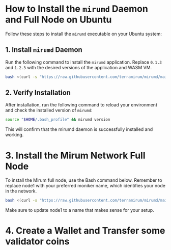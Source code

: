 # How to Install the `mirumd` Daemon and Full Node on Ubuntu

Follow these steps to install the `mirumd` executable on your Ubuntu system:

## 1. Install `mirumd` Daemon

Run the following command to install the `mirumd` application. Replace `0.1.3` and `1.2.3` with the desired versions of the application and WASM VM.

```bash
bash <(curl -s "https://raw.githubusercontent.com/terramirum/mirumd/main/scripts/install_mirumd.sh") 0.1.3 1.2.3
```
## 2. Verify Installation

After installation, run the following command to reload your environment and check the installed version of `mirumd`:

```bash
source "$HOME/.bash_profile" && mirumd version
```

This will confirm that the mirumd daemon is successfully installed and working.

# 3. Install the Mirum Network Full Node

To install the Mirum full node, use the Bash command below. Remember to replace node1 with your preferred moniker name, which identifies your node in the network.

```bash
bash <(curl -s "https://raw.githubusercontent.com/terramirum/mirumd/main/scripts/install_full_node_mainnet.sh") node1
```

Make sure to update node1 to a name that makes sense for your setup.

# 4. Create a Wallet and Transfer some validator coins

